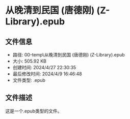 ﻿# 从晚清到民国 (唐德刚) (Z-Library).epub

## 文件信息
- 路径: 00-temp\从晚清到民国 (唐德刚) (Z-Library).epub
- 大小: 505.92 KB
- 创建时间: 2024/4/27 22:30:35
- 最后修改时间: 2024/4/9 16:46:48
- 文件类型: .epub

## 文件描述
这是一个.epub类型的文件。

